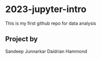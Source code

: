 # 2023-jupyter-intro

This is my first github repo for data analysis

## Project by
Sandeep Junnarkar
Daidrian Hammond
